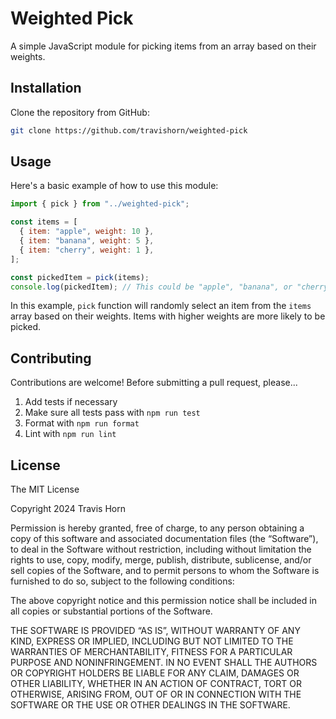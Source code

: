 # Weighted Pick

A simple JavaScript module for picking items from an array based on their
weights.

## Installation

Clone the repository from GitHub:

```bash
git clone https://github.com/travishorn/weighted-pick
```

## Usage

Here's a basic example of how to use this module:

```javascript
import { pick } from "../weighted-pick";

const items = [
  { item: "apple", weight: 10 },
  { item: "banana", weight: 5 },
  { item: "cherry", weight: 1 },
];

const pickedItem = pick(items);
console.log(pickedItem); // This could be "apple", "banana", or "cherry"
```

In this example, `pick` function will randomly select an item from the `items`
array based on their weights. Items with higher weights are more likely to be
picked.

## Contributing

Contributions are welcome! Before submitting a pull request, please...

1. Add tests if necessary
2. Make sure all tests pass with `npm run test`
3. Format with `npm run format`
4. Lint with `npm run lint`

## License

The MIT License

Copyright 2024 Travis Horn

Permission is hereby granted, free of charge, to any person obtaining a copy of
this software and associated documentation files (the “Software”), to deal in
the Software without restriction, including without limitation the rights to
use, copy, modify, merge, publish, distribute, sublicense, and/or sell copies of
the Software, and to permit persons to whom the Software is furnished to do so,
subject to the following conditions:

The above copyright notice and this permission notice shall be included in all
copies or substantial portions of the Software.

THE SOFTWARE IS PROVIDED “AS IS”, WITHOUT WARRANTY OF ANY KIND, EXPRESS OR
IMPLIED, INCLUDING BUT NOT LIMITED TO THE WARRANTIES OF MERCHANTABILITY, FITNESS
FOR A PARTICULAR PURPOSE AND NONINFRINGEMENT. IN NO EVENT SHALL THE AUTHORS OR
COPYRIGHT HOLDERS BE LIABLE FOR ANY CLAIM, DAMAGES OR OTHER LIABILITY, WHETHER
IN AN ACTION OF CONTRACT, TORT OR OTHERWISE, ARISING FROM, OUT OF OR IN
CONNECTION WITH THE SOFTWARE OR THE USE OR OTHER DEALINGS IN THE SOFTWARE.
